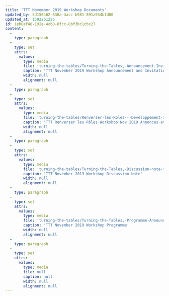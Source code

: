 ```yaml
---
title: 'TTT November 2019 Workshop Documents'
updated_by: 5d156462-836a-4acc-b981-891a934b1d86
updated_at: 1592261226
id: 1eb8af48-192e-4cb8-8fcc-8bf3bc1cbc27
content:
  -
    type: paragraph
  -
    type: set
    attrs:
      values:
        type: media
        file: 'turning-the-tables/Turning-the-Tables,-Announcement-Invitation,-draft.pdf'
        caption: 'TTT November 2019 Workshop Announcement and Invitation'
        width: null
        alignment: null
  -
    type: paragraph
  -
    type: set
    attrs:
      values:
        type: media
        file: 'turning-the-tables/Renverser-les-Roles---Developpement-international-et-les-jeux-imperiaux,-Annonces-et-invitations.pdf'
        caption: 'TTT Renverser les Rôles Workshop Nov 2019 Annonces et invitations'
        width: null
        alignment: null
  -
    type: paragraph
  -
    type: set
    attrs:
      values:
        type: media
        file: 'turning-the-tables/Turning-the-Tables,-Discussion-note-for-Workshop.pdf'
        caption: 'TTT November 2019 Workshop Discussion Note'
        width: null
        alignment: null
  -
    type: paragraph
  -
    type: set
    attrs:
      values:
        type: media
        file: 'turning-the-tables/Turning-the-Tables,-Programme-Announce-and-Invite.pdf'
        caption: 'TTT November 2019 Workshop Programme'
        width: null
        alignment: null
  -
    type: paragraph
  -
    type: set
    attrs:
      values:
        type: media
        file: null
        caption: null
        width: null
        alignment: null
---
```

